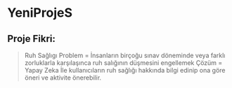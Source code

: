 # YeniProjeS

## Proje Fikri:
> Ruh Sağlıgı
> Problem = İnsanların birçoğu sınav döneminde veya farklı zorluklarla karşılaşınca ruh salığının düşmesini engellemek
> Çözüm = Yapay Zeka İle kullanıcıların ruh sağlığı hakkında bilgi edinip ona göre öneri ve aktivite önerebilir.
